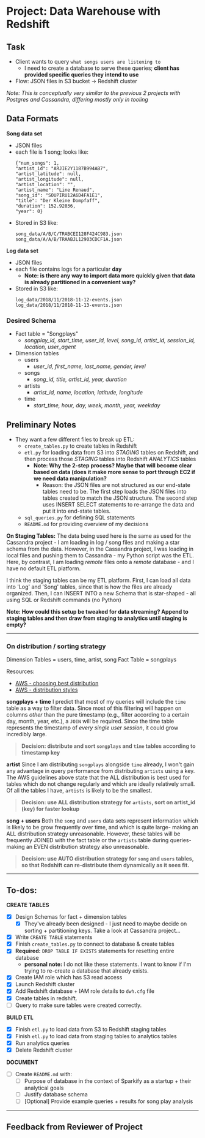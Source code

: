 # Project: Data Warehouse with Redshift

## Task
- Client wants to query `what songs users are listening to`
  - I need to create a database to serve these queries; **client has provided specific queries they intend to use**
- Flow: JSON files in S3 bucket -> Redshift cluster

*Note: This is conceptually very similar to the previous 2 projects with Postgres and Cassandra, differing mostly only in tooling*

## Data Formats

**Song data set**
- JSON files
- each file is 1 song; looks like:
    ```
    {"num_songs": 1,
    "artist_id": "ARJIE2Y1187B994AB7",
    "artist_latitude": null,
    "artist_longitude": null,
    "artist_location": "",
    "artist_name": "Line Renaud",
    "song_id": "SOUPIRU12A6D4FA1E1",
    "title": "Der Kleine Dompfaff",
    "duration": 152.92036,
    "year": 0}
    ```
- Stored in S3 like:
    ```
    song_data/A/B/C/TRABCEI128F424C983.json
    song_data/A/A/B/TRAABJL12903CDCF1A.json
    ```

**Log data set**
- JSON files
- each file contains logs for a particular **day**
  - **Note: is there any way to import data more quickly given that data is already partitioned in a convenient way?**
- Stored in S3 like:
    ```
   log_data/2018/11/2018-11-12-events.json
   log_data/2018/11/2018-11-13-events.json
    ```

### Desired Schema

- Fact table = "Songplays"
  - *songplay_id, start_time, user_id, level, song_id, artist_id, session_id, location, user_agent*
- Dimension tables
  - users
    - *user_id, first_name, last_name, gender, level*
  - songs
    - *song_id, title, artist_id, year, duration*
  - artists
    - *artist_id, name, location, latitude, longitude*
  - time
    - *start_time, hour, day, week, month, year, weekday*

## Preliminary Notes
- They want a few different files to break up ETL:
  - `create_tables.py` to create tables in Redshift
  - `etl.py` for loading data from S3 into *STAGING* tables on Redshift, and then process those *STAGING* tables into Redshift *ANALYTICS* tables
    - **Note: Why the 2-step process? Maybe that will become clear based on data (does it make more sense to port through EC2 if we need data manipulation?**
      - Reason: the JSON files are not structured as our end-state tables need to be. The first step loads the JSON files into tables created to match the JSON structure. The second step uses INSERT SELECT statements to re-arrange the data and put it into end-state tables.
  - `sql_queries.py` for defining SQL statements
  - `README.md` for providing overview of my decisions

**On Staging Tables:**
The data being used here is the same as used for the Cassandra project - I am loading in log / song files and making a star schema from the data.
However, in the Cassandra project, I was loading in local files and pushing them to Cassandra - my Python script was the ETL. Here, by contrast, I am loading *remote* files onto a *remote* database - and I have no default ETL platform.

I think the staging tables can be my ETL platform. First, I can load all data into 'Log' and 'Song' tables, since that is how the files are already organized.
Then, I can INSERT INTO a new Schema that is star-shaped - all using SQL or Redshift commands (no Python)

**Note: How could this setup be tweaked for data streaming? Append to staging tables and then draw from staging to analytics until staging is empty?**

---

### On distribution / sorting strategy
Dimension Tables = users, time, artist, song
Fact Table = songplays

Resources:
- [AWS - choosing best distribution](https://docs.aws.amazon.com/redshift/latest/dg/c_best-practices-best-dist-key.html)
- [AWS - distribution styles](https://docs.aws.amazon.com/redshift/latest/dg/c_choosing_dist_sort.html)

**songplays + time**
I predict that most of my queries will include the `time` table as a way to filter data. Since most of this filtering will happen on columns *other* than the pure timestamp (e.g., filter according to a certain day, month, year, etc.), a `JOIN` will be required. Since the time table represents the timestamp of *every single user session*, it could grow incredibly large.
>**Decision: distribute and sort `songplays` and `time` tables according to timestamp key**

**artist**
Since I am distributing `songplays` alongside `time` already, I won't gain any advantage in query performance from distributing `artists` using a key. The AWS guidelines above state that the ALL distribution is best used for tables which do not change regularly and which are ideally relatively small. Of all the tables I have, `artists` is likely to be the smallest.
>**Decision: use ALL distribution strategy for `artists`, sort on artist_id (key) for faster lookup**

**song + users**
Both the `song` and `users` data sets represent information which is likely to be grow frequently over time, and which is quite large- making an ALL distribution strategy unreasonable. However, these tables will be frequently JOINED with the fact table or the `artists` table during queries- making an EVEN distribution strategy also unreasonable.
>**Decision: use AUTO distribution strategy for `song` and `users` tables, so that Redshift can re-distribute them dynamically as it sees fit.**

---

## To-dos:

**CREATE TABLES**
- [x] Design Schemas for fact + dimension tables
   - [x] They've already been designed - I just need to maybe decide on sorting + partitioning keys. Take a look at Cassandra project...
- [x] Write `CREATE TABLE` statements
- [x] Finish `create_tables.py` to connect to database & create tables
- [x] **Required:** `DROP TABLE IF EXISTS` statements for resetting entire database
  - **personal note:** I do not like these statements. I want to know if I'm trying to re-create a database that already exists.
- [x] Create IAM role which has S3 read access
- [x] Launch Redshift cluster
- [x] Add Redshift database + IAM role details to `dwh.cfg` file
- [x] Create tables in redshift.
- [ ] Query to make sure tables were created correctly.

**BUILD ETL**
- [x] Finish `etl.py` to load data from S3 to Redshift staging tables
- [x] Finish `etl.py` to load data from staging tables to analytics tables
- [x] Run analytics queries
- [x] Delete Redshift cluster

**DOCUMENT**
- [ ] Create `README.md` with:
  - [ ] Purpose of database in the context of Sparkify as a startup + their analytical goals
  - [ ] Justify database schema
  - [ ] [Optional] Provide example queries + results for song play analysis

---

## Feedback from Reviewer of Project
